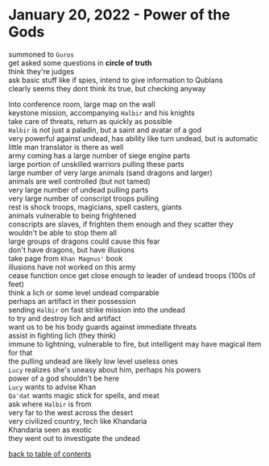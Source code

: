 # January 20, 2022 - Power of the Gods

summoned to `Guros`  
get asked some questions in **circle of truth**  
think they're judges  
ask basic stuff like if spies, intend to give information to Qublans  
clearly seems they dont think its true, but checking anyway  

Into conference room, large map on the wall  
keystone mission, accompanying `Halbir` and his knights  
take care of threats, return as quickly as possible  
`Halbir` is not just a paladin, but a saint and avatar of a god  
very powerful against undead, has ability like turn undead, but is automatic  
little man translator is there as well  
army coming has a large number of siege engine parts  
large portion of unskilled warriors pulling these parts  
large number of very large animals (sand dragons and larger)  
animals are well controlled (but not tamed)  
very large number of undead pulling parts  
very large number of conscript troops pulling  
rest is shock troops, magicians, spell casters, giants  
animals vulnerable to being frightened  
conscripts are slaves, if frighten them enough and they scatter they wouldn't be able to stop them all  
large groups of dragons could cause this fear  
don't have dragons, but have illusions  
take page from `Khan Magnus'` book  
illusions have not worked on this army  
cease function once get close enough to leader of undead troops (100s of feet)  
think a lich or some level undead comparable  
perhaps an artifact in their possession  
sending `Halbir` on fast strike mission into the undead  
to try and destroy lich and artifact  
want us to be his body guards against immediate threats  
assist in fighting lich (they think)  
immune to lightning, vulnerable to fire, but intelligent may have magical item for that  
the pulling undead are likely low level useless ones  
`Lucy` realizes she's uneasy about him, perhaps his powers  
power of a god shouldn't be here  
`Lucy` wants to advise Khan  
`Qa'dat` wants magic stick for spells, and meat  
ask where `Halbir` is from  
very far to the west across the desert  
very civilized country, tech like Khandaria  
Khandaria seen as exotic  
they went out to investigate the undead  


[back to table of contents](/sessions/README.md)
